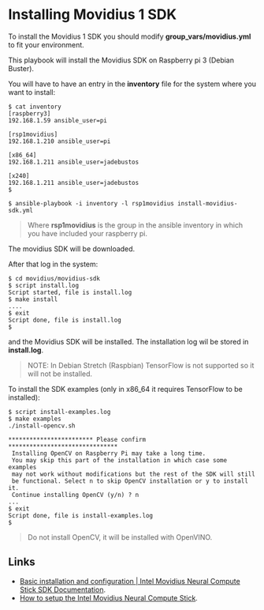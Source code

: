 # Installing Movidius 1 SDK

To install the Movidius 1 SDK you should modify **group_vars/movidius.yml** to fit your environment.

This playbook will install the Movidius SDK on Raspberry pi 3 (Debian Buster).

You will have to have an entry in the **inventory** file for the system where you want to install:

```
$ cat inventory
[raspberry3]
192.168.1.59 ansible_user=pi

[rsp1movidius]
192.168.1.210 ansible_user=pi

[x86_64]
192.168.1.211 ansible_user=jadebustos

[x240]
192.168.1.211 ansible_user=jadebustos
$
```

```
$ ansible-playbook -i inventory -l rsp1movidius install-movidius-sdk.yml
```

> Where **rsp1movidius** is the group in the ansible inventory in which you have included your raspberry pi.

The movidius SDK will be downloaded.

After that log in the system:

```
$ cd movidius/movidius-sdk
$ script install.log
Script started, file is install.log
$ make install
....
$ exit
Script done, file is install.log
$
```

and the Movidius SDK will be installed. The installation log wil be stored in **install.log**.

> NOTE: In Debian Stretch (Raspbian) TensorFlow is not supported so it will not be installed.

To install the SDK examples (only in x86_64 it requires TensorFlow to be installed):

```
$ script install-examples.log
$ make examples
./install-opencv.sh

************************ Please confirm *******************************
 Installing OpenCV on Raspberry Pi may take a long time. 
 You may skip this part of the installation in which case some examples 
 may not work without modifications but the rest of the SDK will still 
 be functional. Select n to skip OpenCV installation or y to install it.
 Continue installing OpenCV (y/n) ? n
...
$ exit
Script done, file is install-examples.log
$
```

> Do not install OpenCV, it will be installed with OpenVINO.

## Links

+ [Basic installation and configuration | Intel Movidius Neural Compute Stick SDK Documentation](https://movidius.github.io/ncsdk/install.html).
+ [How to setup the Intel Movidius Neural Compute Stick](https://www.freecodecamp.org/news/how-to-set-up-the-intel-movidius-neural-compute-stick-b9db16d493a7/).
